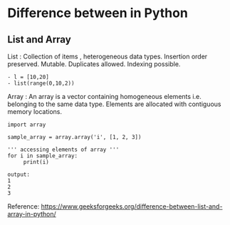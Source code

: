 # Difference between in Python

## List and Array 
List : Collection of items , heterogeneous data types. Insertion order preserved. Mutable. Duplicates allowed. Indexing possible.
```
- l = [10,20]
- list(range(0,10,2))
```
Array : An array is a vector containing homogeneous elements i.e. belonging to the same data type. Elements are allocated with contiguous memory locations.
```
import array 
  
sample_array = array.array('i', [1, 2, 3])   
  
''' accessing elements of array '''
for i in sample_array: 
     print(i)
     
output:
1
2
3

```

Reference: 
https://www.geeksforgeeks.org/difference-between-list-and-array-in-python/
